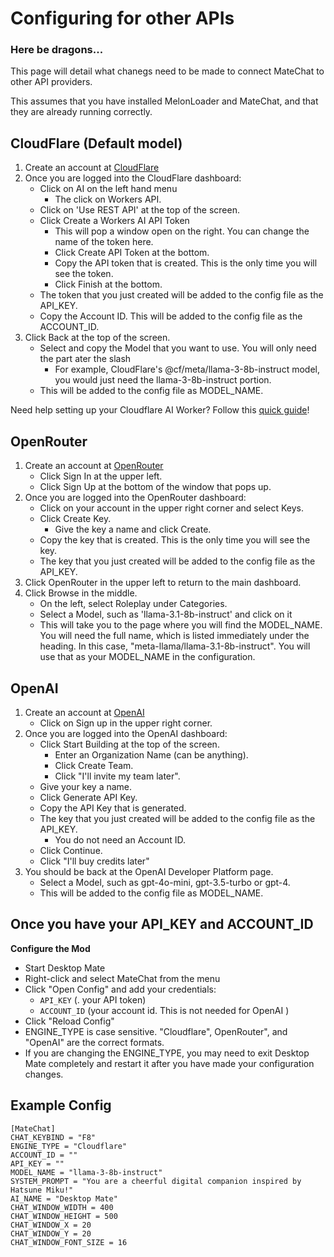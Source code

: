 # Configuring for other APIs
### Here be dragons...

This page will detail what chanegs need to be made to connect MateChat to other API providers.

This assumes that you have installed MelonLoader and MateChat, and that they are already running correctly.

## CloudFlare (Default model)
1. Create an account at [CloudFlare](https://dash.cloudflare.com/sign-up)
2. Once you are logged into the CloudFlare dashboard:
    - Click on AI on the left hand menu
        - The click on Workers API.
    - Click on 'Use REST API' at the top of the screen.
    - Click Create a Workers AI API Token
        - This will pop a window open on the right. You can change the name of the token here.
        - Click Create API Token at the bottom.
        - Copy the API token that is created. This is the only time you will see the token.
        - Click Finish at the bottom.
    - The token that you just created will be added to the config file as the API_KEY.
    - Copy the Account ID. This will be added to the config file as the ACCOUNT_ID.
3. Click Back at the top of the screen. 
    - Select and copy the Model that you want to use. You will only need the part ater the slash
        - For example, CloudFlare's @cf/meta/llama-3-8b-instruct model, you would just need the llama-3-8b-instruct portion.
    - This will be added to the config file as MODEL_NAME.

Need help setting up your Cloudflare AI Worker? Follow this [quick guide](https://developers.cloudflare.com/workers-ai/get-started/rest-api/)!

## OpenRouter
1. Create an account at [OpenRouter](https://openrouter.ai/)
    - Click Sign In at the upper left.
    - Click Sign Up at the bottom of the window that pops up.
2. Once you are logged into the OpenRouter dashboard:
    - Click on your account in the upper right corner and select Keys.
    - Click Create Key.
        - Give the key a name and click Create.
    - Copy the key that is created. This is the only time you will see the key.
    - The key that you just created will be added to the config file as the API_KEY.
3. Click OpenRouter in the upper left to return to the main dashboard.
4. Click Browse in the middle.
    - On the left, select Roleplay under Categories.
    - Select a Model, such as 'llama-3.1-8b-instruct' and click on it
    - This will take you to the page where you will find the MODEL_NAME. You will need the full name, which is listed immediately under the heading. In this case, "meta-llama/llama-3.1-8b-instruct". You will use that as your MODEL_NAME in the configuration.


## OpenAI
1. Create an account at [OpenAI](https://platform.openai.com/docs/overview)
    - Click on Sign up in the upper right corner.
2. Once you are logged into the OpenAI dashboard:
    - Click Start Building at the top of the screen.
        - Enter an Organization Name (can be anything).
        - Click Create Team.
        - Click "I'll invite my team later".
    - Give your key a name.
    - Click Generate API Key.
    - Copy the API Key that is generated.
    - The key that you just created will be added to the config file as the API_KEY.
        - You do not need an Account ID.
    - Click Continue.
    - Click "I'll buy credits later"
3. You should be back at the OpenAI Developer Platform page.
    - Select a Model, such as gpt-4o-mini, gpt-3.5-turbo or gpt-4.
    - This will be added to the config file as MODEL_NAME.


## Once you have your API_KEY and ACCOUNT_ID
**Configure the Mod**
   - Start Desktop Mate
   - Right-click and select MateChat from the menu
   - Click "Open Config" and add your credentials:
     - `API_KEY` (. your API token)
     - `ACCOUNT_ID` (your account id. This is not needed for OpenAI )
   - Click "Reload Config"
   - ENGINE_TYPE is case sensitive. "Cloudflare", OpenRouter", and "OpenAI" are the correct formats.
   - If you are changing the ENGINE_TYPE, you may need to exit Desktop Mate completely and restart it after you have made your configuration changes.


## Example Config
```
[MateChat]
CHAT_KEYBIND = "F8"
ENGINE_TYPE = "Cloudflare"
ACCOUNT_ID = ""
API_KEY = ""
MODEL_NAME = "llama-3-8b-instruct"
SYSTEM_PROMPT = "You are a cheerful digital companion inspired by Hatsune Miku!"
AI_NAME = "Desktop Mate"
CHAT_WINDOW_WIDTH = 400
CHAT_WINDOW_HEIGHT = 500
CHAT_WINDOW_X = 20
CHAT_WINDOW_Y = 20
CHAT_WINDOW_FONT_SIZE = 16
```

